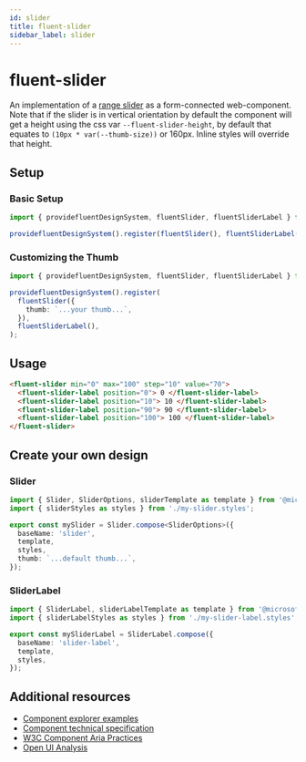 ```yaml
---
id: slider
title: fluent-slider
sidebar_label: slider
---
```


# fluent-slider

An implementation of a [range slider](https://developer.mozilla.org/en-US/docs/Web/HTML/Element/Input/range) as a form-connected web-component. Note that if the slider is in vertical orientation by default the component will get a height using the css var `--fluent-slider-height`, by default that equates to `(10px * var(--thumb-size))` or 160px. Inline styles will override that height.

## Setup

### Basic Setup

```ts
import { providefluentDesignSystem, fluentSlider, fluentSliderLabel } from '@fluentui/web-components';

providefluentDesignSystem().register(fluentSlider(), fluentSliderLabel());
```

### Customizing the Thumb

```ts
import { providefluentDesignSystem, fluentSlider, fluentSliderLabel } from '@fluentui/web-components';

providefluentDesignSystem().register(
  fluentSlider({
    thumb: `...your thumb...`,
  }),
  fluentSliderLabel(),
);
```

## Usage

```html live
<fluent-slider min="0" max="100" step="10" value="70">
  <fluent-slider-label position="0"> 0 </fluent-slider-label>
  <fluent-slider-label position="10"> 10 </fluent-slider-label>
  <fluent-slider-label position="90"> 90 </fluent-slider-label>
  <fluent-slider-label position="100"> 100 </fluent-slider-label>
</fluent-slider>
```

## Create your own design

### Slider

```ts
import { Slider, SliderOptions, sliderTemplate as template } from '@microsoft/fast-foundation';
import { sliderStyles as styles } from './my-slider.styles';

export const mySlider = Slider.compose<SliderOptions>({
  baseName: 'slider',
  template,
  styles,
  thumb: `...default thumb...`,
});
```

### SliderLabel

```ts
import { SliderLabel, sliderLabelTemplate as template } from '@microsoft/fast-foundation';
import { sliderLabelStyles as styles } from './my-slider-label.styles';

export const mySliderLabel = SliderLabel.compose({
  baseName: 'slider-label',
  template,
  styles,
});
```

## Additional resources

- [Component explorer examples](https://explore.fast.design/components/fast-slider)
- [Component technical specification](https://github.com/microsoft/fast/blob/master/packages/web-components/fast-foundation/src/slider/slider.spec.md)
- [W3C Component Aria Practices](https://w3c.github.io/aria-practices/#slider)
- [Open UI Analysis](https://open-ui.org/components/slider.research)
